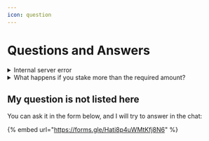 ```yaml
---
icon: question
---
```


# Questions and Answers

<details>

<summary>Internal server error</summary>

<img src=".gitbook/assets/telegram-cloud-photo-size-2-5339270053104837304-x.jpg" alt="" data-size="original">

If you encounter this error while staking, try staking through the Phantom wallet. If that doesn't work, please reach out to us in our Discord chat.

</details>

<details>

<summary>What happens if you stake more than the required amount?</summary>

The reward will not be proportional to the staking amount. Staking is a process of providing security. Therefore, you should stake only the minimum amount required for your worker.

</details>

## My question is not listed here

You can ask it in the form below, and I will try to answer in the chat:

{% embed url="https://forms.gle/Hati8p4uWMtKfj8N6" %}
